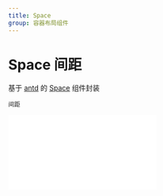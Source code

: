 ```yaml
---
title: Space
group: 容器布局组件
---
```


# Space 间距

基于 <a href="https://ant-design.antgroup.com/index-cn" target="_blank">antd</a> 的 <a href="https://ant-design.antgroup.com/components/space-cn" target="_blank">Space</a> 组件封装

<code src='./components/Space.tsx'>间距</code>

<embed src="./index.md#L16-L21"></embed>
